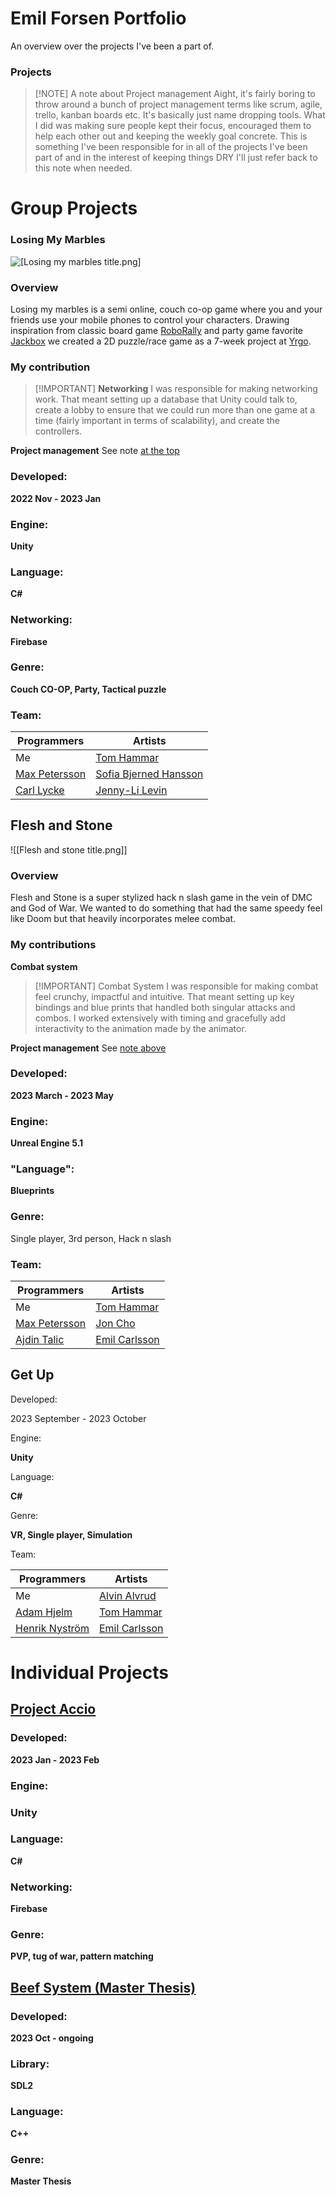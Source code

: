 # Emil Forsen Portfolio
 
An overview over the projects I've been a part of.

### Projects

>[!NOTE] A note about Project management
Aight, it's fairly boring to throw around a bunch of project management terms like scrum, agile, trello, kanban boards etc. It's basically just name dropping tools. What I did was making sure people kept their focus, encouraged them to help each other out and keeping the weekly goal concrete. This is something I've been responsible for in all of the projects I've been part of and in the interest of keeping things DRY I'll just refer back to this note when needed. 
# Group Projects

### Losing My Marbles
![[Losing my marbles title.png]](https://github.com/emilxf-0/Portfolio/blob/main/Images/Losing%20my%20marbles%20title.png)

### Overview

Losing my marbles is a semi online, couch co-op game where you and your friends use your mobile phones to control your characters. Drawing inspiration from classic board game [RoboRally](https://boardgamegeek.com/boardgame/18/roborally) and party game favorite [Jackbox](https://www.jackboxgames.com/) we created a 2D puzzle/race game as a 7-week project at [Yrgo](https://www.yrgo.se).

### My contribution

>[!IMPORTANT] **Networking**
I was responsible for making networking work. That meant setting up a database that Unity could talk to, create a lobby to ensure that we could run more than one game at a time (fairly important in terms of scalability), and create the controllers. 

**Project management** 
See note [at the top](#projects)
### Developed: 

**2022 Nov - 2023 Jan**

### Engine: 

**Unity**

### Language: 

**C#**

### Networking: 

**Firebase**

### Genre: 

**Couch CO-OP, Party, Tactical puzzle** 

### Team: 
**Programmers** | **Artists** 
-------|-------
Me | [Tom Hammar](https://www.artstation.com/tomhammar)
[Max Petersson](https://github.com/Max-Petersson) | [Sofia Bjerned Hansson](https://www.artstation.com/sofiabjernedhansson)
[Carl Lycke](https://github.com/llrac) | [Jenny-Li Levin](https://www.artstation.com/jenny-lilevin) 

## Flesh and Stone

![[Flesh and stone title.png]]
### Overview

Flesh and Stone is a super stylized hack n slash game in the vein of DMC and God of War. We wanted to do something that had the same speedy feel like Doom but that heavily incorporates melee combat. 

### My contributions

**Combat system**
>[!IMPORTANT] Combat System
> I was responsible for making combat feel crunchy, impactful and intuitive. That meant setting up key bindings and blue prints that handled both singular attacks and combos. I worked extensively with timing and gracefully add interactivity to the animation made by the animator. 

**Project management**
See [note above](#projects)
### Developed: 

**2023 March - 2023 May**

### Engine: 

**Unreal Engine 5.1**

### "Language": 

**Blueprints**

### Genre: 

Single player, 3rd person, Hack n slash

### Team: 
**Programmers** | **Artists** 
-------|-------
Me | [Tom Hammar](https://www.artstation.com/tomhammar)
[Max Petersson](https://github.com/Max-Petersson) | [Jon Cho](https://www.artstation.com/joncho3)
[Ajdin Talic](https://github.com/MagmarRager) | [Emil Carlsson](https://www.artstation.com/emilcarlsson)
## Get Up
Developed: 

2023 September - 2023 October

Engine: 

**Unity**

Language: 

**C#**

Genre: 

**VR, Single player, Simulation**

Team: 

**Programmers** | **Artists** 
-------|-------
Me | [Alvin Alvrud](https://www.artstation.com/alvrudart)
[Adam Hjelm](https://github.com/Adam-Hjelm) | [Tom Hammar](https://www.artstation.com/tomhammar)
[Henrik Nyström](https://github.com/sweviceroy) | [Emil Carlsson](https://www.artstation.com/sandratollefsen)

# Individual Projects

## [Project Accio](https://github.com/emilxf-0/Portfolio/tree/main/Project%20Accio)

### Developed: 

**2023 Jan - 2023 Feb**

### Engine: 

### Unity

### Language: 

**C#**

### Networking: 

**Firebase**

### Genre: 

**PVP, tug of war, pattern matching**

## [Beef System (Master Thesis)](https://github.com/emilxf-0/beef-system](https://github.com/emilxf-0/Portfolio/tree/main/Beef%20System))

### Developed: 

**2023 Oct - ongoing**

### Library: 

**SDL2**

### Language: 

**C++**

### Genre: 

**Master Thesis**


